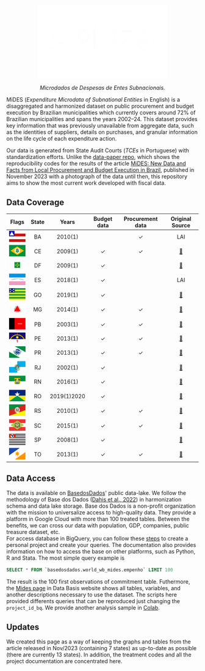 <!-- Header -->
<p align="center">
   <a href="https://basedosdados.org">
    <picture>
      <source media="(prefers-color-scheme: dark)" srcset="/docs/images/logo1_mides_white.png">
      <source media="(prefers-color-scheme: light)" srcset="/docs/images/logo1_mides_black.png">
      <img src="/docs/images/logo1_mides_white.png" width="340" alt="MiDES">
  </picture>
  </a>
</p>

<p align="center">
    <em>Microdados de Despesas de Entes Subnacionais.</em>
</p>

MiDES (_Expenditure Microdata of Subnational Entities_ in English) is a disaggregated and harmonized dataset on public procurement and budget execution by Brazilian municipalities which currently covers around 72% of Brazilian municipalities and spans the years 2002–24. This dataset provides key information that was previously unavailable from aggregate data, such as the identities of suppliers, details on purchases, and granular information on the life cycle of each expenditure action.

Our data is generated from State Audit Courts (_TCEs_ in Portuguese) with standardization efforts. Unlike the [data-paper repo](https://github.com/municipal-budget-execution/data-paper), which shows the reproducibility codes for the results of the article [MiDES: New Data and Facts from Local Procurement and Budget Execution in Brazil](https://elibrary.worldbank.org/doi/abs/10.1596/1813-9450-10598), published in November 2023 with a photograph of the data until then, this repository aims to show the most current work developed with fiscal data.

## Data Coverage
Flags|State|Years|Budget data|Procurement data|Original Source
|:-:|:-:|:-:|:-:|:-:|:-:|
<img src="/docs/images/flags/ba.png" width=50>|BA|2010(1)||✓|LAI|
<img src="/docs/images/flags/ce.png" width=50>|CE|2009(1)|✓|✓|[:link:][link-ce]|
<img src="/docs/images/flags/df.png" width=50>|DF|2009(1)|✓||[:link:][link-df]|
<img src="/docs/images/flags/es.png" width=50>|ES|2018(1)|✓||LAI|
<img src="/docs/images/flags/go.png" width=50>|GO|2019(1)|✓||[:link:][link-go]|
<img src="/docs/images/flags/mg.png" width=50>|MG|2014(1)|✓|✓|[:link:][link-mg]|
<img src="/docs/images/flags/pb.png" width=50>|PB|2003(1)|✓|✓|[:link:][link-pb]|
<img src="/docs/images/flags/pe.png" width=50>|PE|2013(1)|✓|✓|[:link:][link-pe]|
<img src="/docs/images/flags/pr.png" width=50>|PR|2013(1)|✓|✓|[:link:][link-pr]|
<img src="/docs/images/flags/rj.png" width=50>|RJ|2002(1)|✓||[:link:][link-rj]|
<img src="/docs/images/flags/rn.png" width=50>|RN|2016(1)|✓||[:link:][link-rn]|
<img src="/docs/images/flags/ro.png" width=50>|RO|2019(1)2020 |✓||[:link:][link-ro]|
<img src="/docs/images/flags/rs.png" width=50>|RS|2010(1)|✓|✓|[:link:][link-rs]|
<img src="/docs/images/flags/sc.png" width=50>|SC|2015(1)|✓|✓|[:link:][link-sc]|
<img src="/docs/images/flags/sp.png" width=50>|SP|2008(1)|✓||[:link:][link-sp]|
<img src="/docs/images/flags/to.png" width=50>|TO|2013(1)|✓|✓|[:link:][link-to]|

## Data Access
The data is available on [BasedosDados](https://basedosdados.org/dataset/d3874769-bcbd-4ece-a38a-157ba1021514?table=14c5d05b-9830-4710-b7ac-7e0ca1bf9d8b)' public data-lake. We follow the methodology of Base dos Dados ([Dahis et al., 2022](https://osf.io/preprints/socarxiv/r76yg)) in harmonization schema and data lake storage. Base dos Dados is a non-profit organization with the mission to universalize access to high-quality data. They provide a platform in Google Cloud with more than 100 treated tables. Between the benefits, we can cross our data with population, GDP, companies, public treasure dataset, etc.  
For access database in BigQuery, you can follow these [steps](https://basedosdados.github.io/mais/access_data_bq/) to create a personal project and create your queries. The documentation also provides information on how to access the base on other platforms, such as Python, R and Stata. The most simple query example is

```sql
SELECT * FROM `basedosdados.world_wb_mides.empenho` LIMIT 100
```

The result is the 100 first observations of commitment table. Futhermore, the [Mides page](https://basedosdados.org/dataset/d3874769-bcbd-4ece-a38a-157ba1021514?table=14c5d05b-9830-4710-b7ac-7e0ca1bf9d8b#:~:text=o%20c%C3%B3digo%20abaixo%2C-,clique%20aqui,-para%20ir%20ao) in Data Basis website shows all tables, variables, and another descriptions necessary to use the dataset.  The scripts here provided differents queries that can be reproduced just changing the `project_id_bq`. We provide another analysis sample in [Colab](https://colab.research.google.com/drive/1DrYpLhaR4zueA6nxQyxqxQGZhMKQYIrp#scrollTo=lOpvFr42BvN7). 

## Updates
We created this page as a way of keeping the graphs and tables from the article released in Nov/2023 (containing 7 states) as up-to-date as possible (there are currently 13 states). In addition, the treatment codes and all the project documentation are concentrated here.

<!-- Referencias -->

[link-ba]: ...
[link-ce]: https://api.tce.ce.gov.br/
[link-df]: https://www.transparencia.df.gov.br/#/downloads#des
[link-es]: ...
[link-go]: https://www.tcmgo.tc.br/pentaho/api/repos/cidadao/app/index.html
[link-mg]: https://dadosabertos.tce.mg.gov.br/
[link-pb]: https://dados.tce.pb.gov.brhttps://dados.tce.pb.gov.br
[link-pe]: https://sistemas.tce.pe.gov.br/DadosAbertos/Exemplo!listar
[link-pr]: https://servicos.tce.pr.gov.br/TCEPR/Tribunal/Relacon/Dados/DadosConsulta/Consolidado
[link-rj]: https://tce.rj.gov.br/auditormunicipio/Default.aspx
[link-rn]: https://apidadosabertos.tce.rn.gov.br/swagger/ui/index#/
[link-ro]: https://transparencia.tce.ro.gov.br/transparenciatce/Remessa/Pesquisar
[link-rs]: https://dados.tce.rs.gov.br
[link-sc]: https://servicos.tce.sc.gov.br/farol_externo/index.html
[link-sp]: https://transparencia.tce.sp.gov.br/conjunto-de-dados
[link-to]: https://portaldocidadao.tce.to.gov.br/estadomunicipios/index